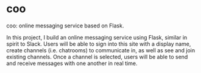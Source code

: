 # coo
coo: online messaging service based on Flask.

In this project, I build an online messaging service using Flask, similar in spirit to Slack. Users will be able to sign into this site with a display name, create channels (i.e. chatrooms) to communicate in, as well as see and join existing channels. Once a channel is selected, users will be able to send and receive messages with one another in real time.
